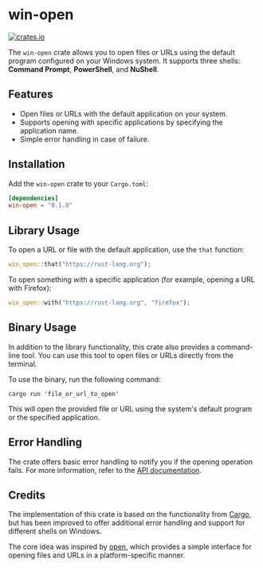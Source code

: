 # win-open

[![crates.io](https://img.shields.io/crates/v/open.svg)](https://crates.io/crates/win-open)

The `win-open` crate allows you to open files or URLs using the default program configured on your Windows system. It supports three shells: **Command Prompt**, **PowerShell**, and **NuShell**.

## Features

- Open files or URLs with the default application on your system.
- Supports opening with specific applications by specifying the application name.
- Simple error handling in case of failure.

## Installation

Add the `win-open` crate to your `Cargo.toml`:
```toml
[dependencies]
win-open = "0.1.0"
```

## Library Usage

To open a URL or file with the default application, use the `that` function:

```Rust
win_open::that("https://rust-lang.org");
```

To open something with a specific application (for example, opening a URL with Firefox):

```Rust
win_open::with("https://rust-lang.org", "firefox");
```

## Binary Usage

In addition to the library functionality, this crate also provides a command-line tool. You can use this
tool to open files or URLs directly from the terminal.

To use the binary, run the following command:

```shell
cargo run 'file_or_url_to_open'
```

This will open the provided file or URL using the system's default program or the specified application.

## Error Handling

The crate offers basic error handling to notify you if the opening operation fails.
For more information, refer to the [API documentation](https://docs.rs/win-open).

## Credits

The implementation of this crate is based on the functionality from [Cargo](https://github.com/rust-lang/cargo), but has been improved to offer additional error handling and support for different shells on Windows.

The core idea was inspired by [open](https://github.com/Byron/open-rs), which provides a simple interface for opening files and URLs in a platform-specific manner.
